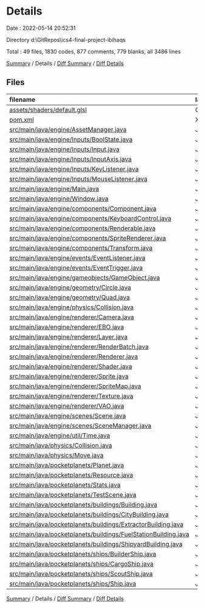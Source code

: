 # Details

Date : 2022-05-14 20:52:31

Directory d:\GitRepos\ics4-final-project-ibihaqs

Total : 49 files,  1830 codes, 877 comments, 779 blanks, all 3486 lines

[Summary](results.md) / Details / [Diff Summary](diff.md) / [Diff Details](diff-details.md)

## Files
| filename | language | code | comment | blank | total |
| :--- | :--- | ---: | ---: | ---: | ---: |
| [assets/shaders/default.glsl](/assets/shaders/default.glsl) | GLSL | 22 | 0 | 10 | 32 |
| [pom.xml](/pom.xml) | XML | 90 | 0 | 7 | 97 |
| [src/main/java/engine/AssetManager.java](/src/main/java/engine/AssetManager.java) | Java | 15 | 18 | 8 | 41 |
| [src/main/java/engine/Inputs/BoolState.java](/src/main/java/engine/Inputs/BoolState.java) | Java | 28 | 34 | 13 | 75 |
| [src/main/java/engine/Inputs/Input.java](/src/main/java/engine/Inputs/Input.java) | Java | 159 | 49 | 15 | 223 |
| [src/main/java/engine/Inputs/InputAxis.java](/src/main/java/engine/Inputs/InputAxis.java) | Java | 79 | 86 | 18 | 183 |
| [src/main/java/engine/Inputs/KeyListener.java](/src/main/java/engine/Inputs/KeyListener.java) | Java | 38 | 55 | 12 | 105 |
| [src/main/java/engine/Inputs/MouseListener.java](/src/main/java/engine/Inputs/MouseListener.java) | Java | 57 | 62 | 25 | 144 |
| [src/main/java/engine/Main.java](/src/main/java/engine/Main.java) | Java | 7 | 0 | 1 | 8 |
| [src/main/java/engine/Window.java](/src/main/java/engine/Window.java) | Java | 140 | 13 | 50 | 203 |
| [src/main/java/engine/components/Component.java](/src/main/java/engine/components/Component.java) | Java | 9 | 3 | 7 | 19 |
| [src/main/java/engine/components/KeyboardControl.java](/src/main/java/engine/components/KeyboardControl.java) | Java | 15 | 0 | 8 | 23 |
| [src/main/java/engine/components/Renderable.java](/src/main/java/engine/components/Renderable.java) | Java | 49 | 1 | 19 | 69 |
| [src/main/java/engine/components/SpriteRenderer.java](/src/main/java/engine/components/SpriteRenderer.java) | Java | 39 | 18 | 17 | 74 |
| [src/main/java/engine/components/Transform.java](/src/main/java/engine/components/Transform.java) | Java | 46 | 0 | 15 | 61 |
| [src/main/java/engine/events/EventListener.java](/src/main/java/engine/events/EventListener.java) | Java | 3 | 0 | 3 | 6 |
| [src/main/java/engine/events/EventTrigger.java](/src/main/java/engine/events/EventTrigger.java) | Java | 30 | 4 | 15 | 49 |
| [src/main/java/engine/gameobjects/GameObject.java](/src/main/java/engine/gameobjects/GameObject.java) | Java | 63 | 59 | 16 | 138 |
| [src/main/java/engine/geometry/Circle.java](/src/main/java/engine/geometry/Circle.java) | Java | 25 | 28 | 29 | 82 |
| [src/main/java/engine/geometry/Quad.java](/src/main/java/engine/geometry/Quad.java) | Java | 38 | 22 | 34 | 94 |
| [src/main/java/engine/physics/Collision.java](/src/main/java/engine/physics/Collision.java) | Java | 0 | 109 | 32 | 141 |
| [src/main/java/engine/renderer/Camera.java](/src/main/java/engine/renderer/Camera.java) | Java | 31 | 0 | 10 | 41 |
| [src/main/java/engine/renderer/EBO.java](/src/main/java/engine/renderer/EBO.java) | Java | 23 | 1 | 9 | 33 |
| [src/main/java/engine/renderer/Layer.java](/src/main/java/engine/renderer/Layer.java) | Java | 30 | 13 | 12 | 55 |
| [src/main/java/engine/renderer/RenderBatch.java](/src/main/java/engine/renderer/RenderBatch.java) | Java | 92 | 11 | 42 | 145 |
| [src/main/java/engine/renderer/Renderer.java](/src/main/java/engine/renderer/Renderer.java) | Java | 51 | 3 | 18 | 72 |
| [src/main/java/engine/renderer/Shader.java](/src/main/java/engine/renderer/Shader.java) | Java | 143 | 12 | 41 | 196 |
| [src/main/java/engine/renderer/Sprite.java](/src/main/java/engine/renderer/Sprite.java) | Java | 10 | 17 | 5 | 32 |
| [src/main/java/engine/renderer/SpriteMap.java](/src/main/java/engine/renderer/SpriteMap.java) | Java | 27 | 29 | 11 | 67 |
| [src/main/java/engine/renderer/Texture.java](/src/main/java/engine/renderer/Texture.java) | Java | 50 | 44 | 23 | 117 |
| [src/main/java/engine/renderer/VAO.java](/src/main/java/engine/renderer/VAO.java) | Java | 52 | 6 | 21 | 79 |
| [src/main/java/engine/scenes/Scene.java](/src/main/java/engine/scenes/Scene.java) | Java | 29 | 0 | 10 | 39 |
| [src/main/java/engine/scenes/SceneManager.java](/src/main/java/engine/scenes/SceneManager.java) | Java | 44 | 0 | 16 | 60 |
| [src/main/java/engine/util/Time.java](/src/main/java/engine/util/Time.java) | Java | 6 | 11 | 4 | 21 |
| [src/main/java/physics/Collision.java](/src/main/java/physics/Collision.java) | Java | 59 | 51 | 32 | 142 |
| [src/main/java/physics/Move.java](/src/main/java/physics/Move.java) | Java | 40 | 29 | 47 | 116 |
| [src/main/java/pocketplanets/Planet.java](/src/main/java/pocketplanets/Planet.java) | Java | 15 | 0 | 11 | 26 |
| [src/main/java/pocketplanets/Resource.java](/src/main/java/pocketplanets/Resource.java) | Java | 24 | 0 | 9 | 33 |
| [src/main/java/pocketplanets/Stats.java](/src/main/java/pocketplanets/Stats.java) | Java | 3 | 0 | 3 | 6 |
| [src/main/java/pocketplanets/TestScene.java](/src/main/java/pocketplanets/TestScene.java) | Java | 0 | 25 | 6 | 31 |
| [src/main/java/pocketplanets/buildings/Building.java](/src/main/java/pocketplanets/buildings/Building.java) | Java | 13 | 1 | 12 | 26 |
| [src/main/java/pocketplanets/buildings/CityBuilding.java](/src/main/java/pocketplanets/buildings/CityBuilding.java) | Java | 6 | 3 | 4 | 13 |
| [src/main/java/pocketplanets/buildings/ExtractorBuilding.java](/src/main/java/pocketplanets/buildings/ExtractorBuilding.java) | Java | 32 | 1 | 17 | 50 |
| [src/main/java/pocketplanets/buildings/FuelStationBuilding.java](/src/main/java/pocketplanets/buildings/FuelStationBuilding.java) | Java | 8 | 1 | 4 | 13 |
| [src/main/java/pocketplanets/buildings/ShipyardBuilding.java](/src/main/java/pocketplanets/buildings/ShipyardBuilding.java) | Java | 8 | 1 | 4 | 13 |
| [src/main/java/pocketplanets/ships/BuilderShip.java](/src/main/java/pocketplanets/ships/BuilderShip.java) | Java | 8 | 5 | 6 | 19 |
| [src/main/java/pocketplanets/ships/CargoShip.java](/src/main/java/pocketplanets/ships/CargoShip.java) | Java | 19 | 14 | 12 | 45 |
| [src/main/java/pocketplanets/ships/ScoutShip.java](/src/main/java/pocketplanets/ships/ScoutShip.java) | Java | 9 | 5 | 7 | 21 |
| [src/main/java/pocketplanets/ships/Ship.java](/src/main/java/pocketplanets/ships/Ship.java) | Java | 46 | 33 | 29 | 108 |

[Summary](results.md) / Details / [Diff Summary](diff.md) / [Diff Details](diff-details.md)